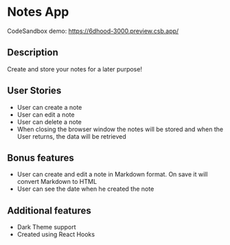 # Notes App
CodeSandbox demo: https://6dhood-3000.preview.csb.app/
## Description

Create and store your notes for a later purpose!

## User Stories

-  User can create a note
-  User can edit a note
-  User can delete a note
-  When closing the browser window the notes will be stored and when the User returns, the data will be retrieved

## Bonus features

- User can create and edit a note in Markdown format. On save it will convert Markdown to HTML
- User can see the date when he created the note

## Additional features

- Dark Theme support
- Created using React Hooks
